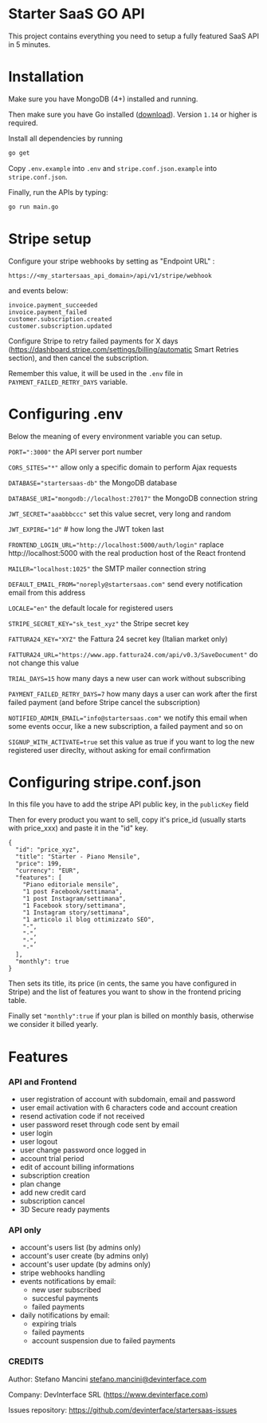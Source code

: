 # Starter SaaS GO API

This project contains everything you need to setup a fully featured SaaS API in 5 minutes.
# Installation
Make sure you have MongoDB (4+) installed and running.

Then make sure you have Go installed ([download](https://golang.org/dl/)). Version `1.14` or higher is required.

Install all dependencies by running 

```bash
go get
```

Copy `.env.example` into `.env` and `stripe.conf.json.example` into `stripe.conf.json`.

Finally, run the APIs by typing:

```bash
go run main.go
```


# Stripe setup

Configure your stripe webhooks by setting as "Endpoint URL" :

```
https://<my_startersaas_api_domain>/api/v1/stripe/webhook
```

and events below:

```
invoice.payment_succeeded
invoice.payment_failed
customer.subscription.created
customer.subscription.updated
```

Configure Stripe to retry failed payments for X days (https://dashboard.stripe.com/settings/billing/automatic Smart Retries section), and then cancel the subscription. 

Remember this value, it will be used in the `.env` file in `PAYMENT_FAILED_RETRY_DAYS` variable.

# Configuring .env

Below the meaning of every environment variable you can setup.


`PORT=":3000"`  the API server port number

`CORS_SITES="*"` allow only a specific domain to perform Ajax requests

`DATABASE="startersaas-db"` the MongoDB database 

`DATABASE_URI="mongodb://localhost:27017"` the MongoDB connection string

`JWT_SECRET="aaabbbccc"` set this value secret, very long and random

`JWT_EXPIRE="1d"` # how long the JWT token last

`FRONTEND_LOGIN_URL="http://localhost:5000/auth/login"` raplace http://localhost:5000 with the real production host of the React frontend

`MAILER="localhost:1025"` the SMTP mailer connection string

`DEFAULT_EMAIL_FROM="noreply@startersaas.com"` send every notification email from this address

`LOCALE="en"` the default locale for registered users

`STRIPE_SECRET_KEY="sk_test_xyz"` the Stripe secret key

`FATTURA24_KEY="XYZ"` the Fattura 24 secret key (Italian market only)

`FATTURA24_URL="https://www.app.fattura24.com/api/v0.3/SaveDocument"` do not change this value

`TRIAL_DAYS=15` how many days a new user can work without subscribing

`PAYMENT_FAILED_RETRY_DAYS=7` how many days a user can work after the first failed payment (and before Stripe cancel the subscription)

`NOTIFIED_ADMIN_EMAIL="info@startersaas.com"` we notify this email when some events occur, like a new subscription, a failed payment and so on

`SIGNUP_WITH_ACTIVATE=true` set this value as true if you want to log the new registered user direclty, without asking for email confirmation


# Configuring stripe.conf.json

In this file you have to add the stripe API public key, in the `publicKey` field

Then for every product you want to sell, copy it's price_id (usually starts with price_xxx) and paste it in the "id" key.

```
{
  "id": "price_xyz",
  "title": "Starter - Piano Mensile",
  "price": 199,
  "currency": "EUR",
  "features": [
    "Piano editoriale mensile",
    "1 post Facebook/settimana",
    "1 post Instagram/settimana",
    "1 Facebook story/settimana",
    "1 Instagram story/settimana",
    "1 articolo il blog ottimizzato SEO",
    "-",
    "-",
    "-",
    "-"
  ],
  "monthly": true
}
```

Then sets its title, its price (in cents, the same you have configured in Stripe) and the list of features you want to show in the frontend pricing table. 

Finally set `"monthly":true` if your plan is billed on monthly basis, otherwise we consider it billed yearly.


# Features

### API and Frontend

* user registration of account with subdomain, email and password
* user email activation with 6 characters code and account creation
* resend activation code if not received
* user password reset through code sent by email
* user login
* user logout
* user change password once logged in
* account trial period
* edit of account billing informations
* subscription creation
* plan change
* add new credit card
* subscription cancel
* 3D Secure ready payments

### API only

* account's users list (by admins only)
* account's user create (by admins only)
* account's user update (by admins only)
* stripe webhooks handling
* events notifications by email:
  - new user subscribed
  - succesful payments
  - failed payments
* daily notifications by email:
  - expiring trials
  - failed payments
  - account suspension due to failed payments

### CREDITS

Author: Stefano Mancini <stefano.mancini@devinterface.com> 

Company: DevInterface SRL (https://www.devinterface.com)

Issues repository: https://github.com/devinterface/startersaas-issues

